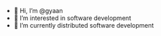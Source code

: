 - 👋 Hi, I’m @gyaan
- 👀 I’m interested in software development
- 🌱 I’m currently distributed software development
<!---
- 💞️ I’m looking to collaborate on ...
- 📫 How to reach me 
<!---
<!---
gyaan/gyaan is a ✨ special ✨ repository because its `README.md` (this file) appears on your GitHub profile.
You can click the Preview link to take a look at your changes.
--->
